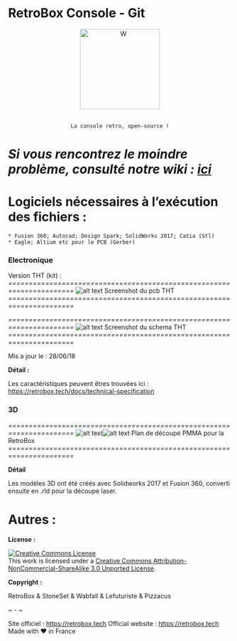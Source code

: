 

# RetroBox Console - Git
<div align="center" color="#0094D2">
	<img src="https://static.retrobox.tech/img/logo/illustration.png" height="180" alt="W" /><br><br>

    La console retro, open-source !
</div>


# _Si vous rencontrez le moindre problème, consulté notre wiki : [ici](https://retrobox.tech/docs)_

# Logiciels nécessaires à l’exécution des fichiers :
    * Fusion 360; Autocad; Design Spark; SolidWorks 2017; Catia (Stl)
    * Eagle; Altium etc pour le PCB (Gerber)

### **Electronique**

Version THT (kit) :
*======================================================================*
![alt text](https://static.retrobox.tech/img/firstreleasepcb.png "Screenshot du pcb THT")
Screenshot du pcb THT
*======================================================================*

*======================================================================*
![alt text](https://static.retrobox.tech/img/firstreleaseschema.png "Screenshot du schema THT")
Screenshot du schema THT
*======================================================================*

Mis a jour le : 28/06/18

__Détail :__

Les caractéristiques peuvent êtres trouvées ici : https://retrobox.tech/docs/technical-specification


### **3D**

*======================================================================*
![alt text](https://static.retrobox.tech/img/PlexiTOP.png "Plan de découpe PMMA pour la RetroBox")![alt text](https://static.retrobox.tech/img/PlexiBOT.png "Plan de découpe PMMA pour la RetroBox")
Plan de découpe PMMA pour la RetroBox
*======================================================================*



__Détail__

Les modèles 3D ont été créés avec Solidworks 2017 et Fusion 360, converti ensuite en .rld pour la découpe laser.


# **Autres :**

__License :__

<a rel="license" href="http://creativecommons.org/licenses/by-nc-sa/3.0/"><img alt="Creative Commons License" style="border-width:0" src="https://i.creativecommons.org/l/by-nc-sa/3.0/88x31.png" /></a><br />This work is licensed under a <a rel="license" href="http://creativecommons.org/licenses/by-nc-sa/3.0/">Creative Commons Attribution-NonCommercial-ShareAlike 3.0 Unported License</a>.

__Copyright :__

RetroBox & StoneSet & Wabfall & Lefuturiste & Pizzacus

~ - ~

Site officiel : https://retrobox.tech
Official website : https://retrobox.tech
Made with ❤️ in France
